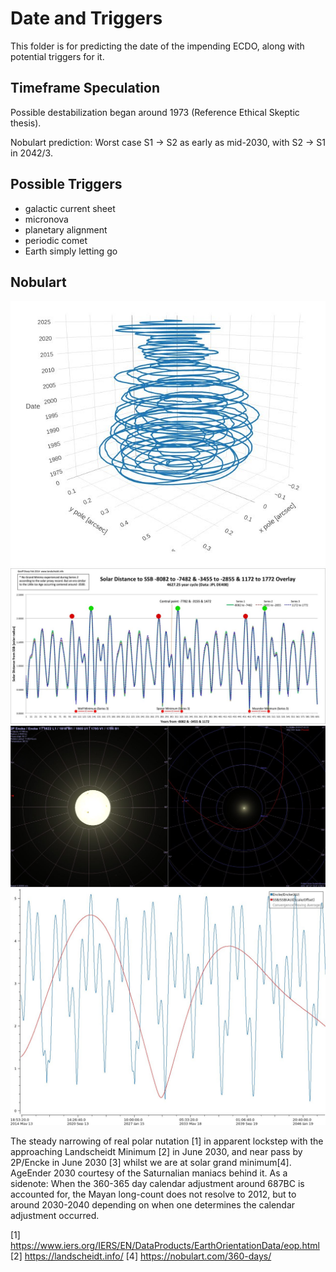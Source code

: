 # Date and Triggers

This folder is for predicting the date of the impending ECDO, along with potential triggers for it.

## Timeframe Speculation

Possible destabilization began around 1973 (Reference Ethical Skeptic thesis).

Nobulart prediction: Worst case S1 -> S2 as early as mid-2030, with S2 -> S1 in 2042/3.

## Possible Triggers

- galactic current sheet
- micronova
- planetary alignment
- periodic comet
- Earth simply letting go

## Nobulart

![trigger](img/triggers1.jpg "trigger")
![trigger](img/triggers2.jpg "trigger")
![trigger](img/triggers3.jpg "trigger")
![trigger](img/triggers4.jpg "trigger")

The steady narrowing of real polar nutation [1] in apparent lockstep with the approaching Landscheidt Minimum [2] in June 2030, and near pass by 2P/Encke in June 2030 [3] whilst we are at solar grand minimum[4]. AgeEnder 2030 courtesy of the Saturnalian maniacs behind it. As a sidenote: When the 360-365 day calendar adjustment around 687BC is accounted for, the Mayan long-count does not resolve to 2012, but to around 2030-2040 depending on when one determines the calendar adjustment occurred.

[1] https://www.iers.org/IERS/EN/DataProducts/EarthOrientationData/eop.html
[2] https://landscheidt.info/
[4] https://nobulart.com/360-days/